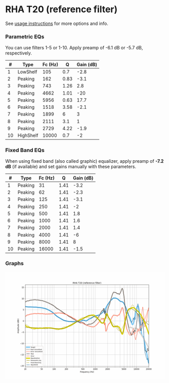 # RHA T20 (reference filter)
See [usage instructions](https://github.com/jaakkopasanen/AutoEq#usage) for more options and info.

### Parametric EQs
You can use filters 1-5 or 1-10. Apply preamp of -6.1 dB or -5.7 dB, respectively.

|   # | Type      |   Fc (Hz) |    Q |   Gain (dB) |
|-----|-----------|-----------|------|-------------|
|   1 | LowShelf  |       105 | 0.7  |        -2.8 |
|   2 | Peaking   |       162 | 0.83 |        -3.1 |
|   3 | Peaking   |       743 | 1.26 |         2.8 |
|   4 | Peaking   |      4662 | 1.01 |       -20   |
|   5 | Peaking   |      5956 | 0.63 |        17.7 |
|   6 | Peaking   |      1518 | 3.58 |        -2.1 |
|   7 | Peaking   |      1899 | 6    |         3   |
|   8 | Peaking   |      2111 | 3.1  |         1   |
|   9 | Peaking   |      2729 | 4.22 |        -1.9 |
|  10 | HighShelf |     10000 | 0.7  |        -2   |

### Fixed Band EQs
When using fixed band (also called graphic) equalizer, apply preamp of **-7.2 dB** (if available) and set gains manually with these parameters.

|   # | Type    |   Fc (Hz) |    Q |   Gain (dB) |
|-----|---------|-----------|------|-------------|
|   1 | Peaking |        31 | 1.41 |        -3.2 |
|   2 | Peaking |        62 | 1.41 |        -2.3 |
|   3 | Peaking |       125 | 1.41 |        -3.1 |
|   4 | Peaking |       250 | 1.41 |        -2   |
|   5 | Peaking |       500 | 1.41 |         1.8 |
|   6 | Peaking |      1000 | 1.41 |         1.6 |
|   7 | Peaking |      2000 | 1.41 |         1.4 |
|   8 | Peaking |      4000 | 1.41 |        -6   |
|   9 | Peaking |      8000 | 1.41 |         8   |
|  10 | Peaking |     16000 | 1.41 |        -1.5 |

### Graphs
![](./RHA%20T20%20(reference%20filter).png)
